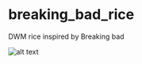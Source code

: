 # breaking_bad_rice
DWM rice inspired by Breaking bad

![alt text](https://github.com/Cryp70m4n/breaking_bad_rice/rice.png)
